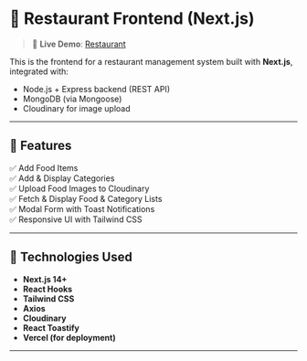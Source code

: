 # 🍔 Restaurant Frontend (Next.js)
> 🔗 **Live Demo**: [Restaurant](https://resturent-project-frontend.vercel.app/)

This is the frontend for a restaurant management system built with **Next.js**, integrated with:
- Node.js + Express backend (REST API)
- MongoDB (via Mongoose)
- Cloudinary for image upload

---

## 🚀 Features

✅ Add Food Items  
✅ Add & Display Categories  
✅ Upload Food Images to Cloudinary  
✅ Fetch & Display Food & Category Lists  
✅ Modal Form with Toast Notifications  
✅ Responsive UI with Tailwind CSS

---

## 🧪 Technologies Used

- **Next.js 14+**
- **React Hooks**
- **Tailwind CSS**
- **Axios**
- **Cloudinary**
- **React Toastify**
- **Vercel (for deployment)**

---


